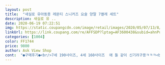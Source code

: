 ```yaml
---
layout: post 
title:  "새실로 유아동용 레몬티 스니커즈 요술 양말 7켤레 세트" 
description: 새실로 유 ..
date: 2020-06-19 07:22:51 
img: https://static.coupangcdn.com/image/retail/images/2020/05/07/13/8/26213879-84ff-4303-869e-be02dcfe966f.jpg 
linkUrl: https://link.coupang.com/re/AFFSDP?lptag=AF3600438&subid=ahnPublicAsk&pageKey=1573424564&itemId=2690620094&vendorItemId=70681075690&traceid=V0-113-5adf967585296d1a 
categories: [1004] 
color: FF1744 
price: 9800 
author: Ask View Shop 
cont:  "●구매후기●<br/>7세 190사이즈, 4세 160사이즈  애 둘 같이 신기려구용ㅋㅋㅋ<br/>ㅎㅎ<br/>광고수정하셔야 할듯... <br/>ㅠ<br/>그리고 무엇보다 색깔이 너무 화사해요.<br/><br/>꽃무늬가 있는줄 몰랐네요ㅜㅜ<br/>발크기 235인 성인 여자가 신어도 될정도로<br/>색상은 이쁘게 잘신길수 있을것같은데 화이트색상도 없고 이것저것 좀 아쉽네요<br/>색상이 넘 예쁘고요ㅋㅋ<br/>성공했어요<br/>손녀6세인데 신어보더니 미끄럽지안아 할머니 하네요<br/>손주들  주려고 구입했는데<br/>솔직히 12살은,신기 불편할듯하고<br/>신겨보진 않았는데 손넣어 늘려보니 신축성은 좋아요ㅋㅋ<br/>신기보니 완전요술장이 양말이네요<br/>아이도 어른도 너무 좋아할 색상의 양말입니다.<br/><br/>암튼 저는 아이들신기려 샀는데<br/>양말이 두께감이 있어서 늘어나도 전혀 얇다는 느낌이 안들어요<br/>양말이 쭉쭉 늘어나네요.<br/><br/>어차피 양말은 건조기에도 넣고해서 많이 작아지는데 자주 바꿔주는 편이라 올 여름 잘 신기고 맘에들면 더 사렵니다ㅋㅋ<br/>엄마까지 가능? 글쎄요.<br/>.<br/><br/>예뻐요<br/>요술양말은 맞으나... <br/>.<br/><br/>이 번엔 손녀신기려고 구매했어요<br/>자세히 읽어보고 샀어야했는데... <br/><br/>지난번  큰아인 구입했구여<br/>쫀쫀하니 좋네요  요즘 여름날씨에 딱이네요<br/>처음 받았을때 너무 작아서 이게 모지? 란 생각이 들었는데<br/>초등초학생까지만 맞네요;;<br/>추천하고 싶네요^^<br/>파스텔에 가까워요<br/>화면보다 훨씬 색깔이 이뻐요<br/>7세 190사이즈, 4세 160사이즈  애 둘 같이 신기려구용ㅋㅋㅋ<br/>ㅎㅎ<br/>광고수정하셔야 할듯... <br/>ㅠ<br/>그리고 무엇보다 색깔이 너무 화사해요.<br/><br/>꽃무늬가 있는줄 몰랐네요ㅜㅜ<br/>발크기 235인 성인 여자가 신어도 될정도로<br/>색상은 이쁘게 잘신길수 있을것같은데 화이트색상도 없고 이것저것 좀 아쉽네요<br/>색상이 넘 예쁘고요ㅋㅋ<br/>성공했어요<br/>손녀6세인데 신어보더니 미끄럽지안아 할머니 하네요<br/>손주들  주려고 구입했는데<br/>솔직히 12살은,신기 불편할듯하고<br/>신겨보진 않았는데 손넣어 늘려보니 신축성은 좋아요ㅋㅋ<br/>신기보니 완전요술장이 양말이네요<br/>아이도 어른도 너무 좋아할 색상의 양말입니다.<br/><br/>암튼 저는 아이들신기려 샀는데<br/>양말이 두께감이 있어서 늘어나도 전혀 얇다는 느낌이 안들어요<br/>양말이 쭉쭉 늘어나네요.<br/><br/>어차피 양말은 건조기에도 넣고해서 많이 작아지는데 자주 바꿔주는 편이라 올 여름 잘 신기고 맘에들면 더 사렵니다ㅋㅋ<br/>엄마까지 가능? 글쎄요.<br/>.<br/><br/>예뻐요<br/>요술양말은 맞으나... <br/>.<br/><br/>이 번엔 손녀신기려고 구매했어요<br/>자세히 읽어보고 샀어야했는데... <br/><br/>지난번  큰아인 구입했구여<br/>쫀쫀하니 좋네요  요즘 여름날씨에 딱이네요<br/>처음 받았을때 너무 작아서 이게 모지? 란 생각이 들었는데<br/>초등초학생까지만 맞네요;;<br/>추천하고 싶네요^^<br/>파스텔에 가까워요<br/>화면보다 훨씬 색깔이 이뻐요<br/>" 
---
```

